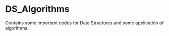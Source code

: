 # DS_Algorithms
Contains some important codes for Data Structures and some application of algorithms.
